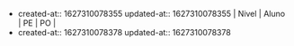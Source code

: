 -
  created-at:: 1627310078355
  updated-at:: 1627310078355
  | Nivel | Aluno | PE | PO |
-
  created-at:: 1627310078378
  updated-at:: 1627310078378